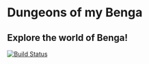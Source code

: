 # Dungeons of my Benga

## Explore the world of Benga!

[![Build Status](https://secure.travis-ci.org/juanibiapina/domb.png?branch=master)](http://travis-ci.org/juanibiapina/domb)
